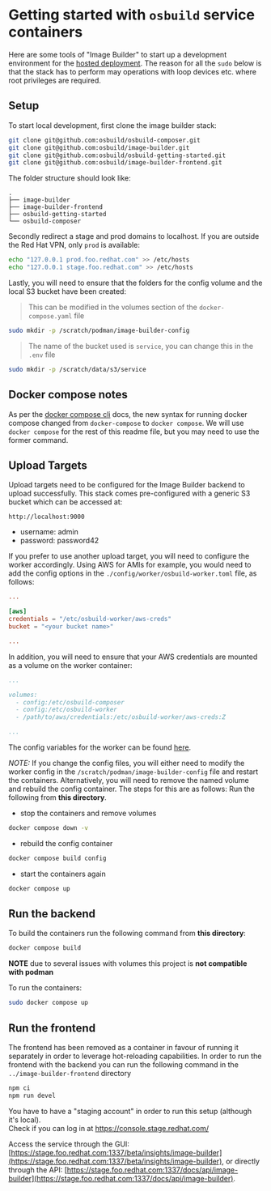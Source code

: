 # Getting started with `osbuild` service containers

Here are some tools of "Image Builder" to start up a development environment for the
[hosted deployment](https://osbuild.org/docs/hosted/architecture/).
The reason for all the `sudo` below is that the stack has to perform may operations
with loop devices etc. where root privileges are required. 

## Setup

To start local development, first clone the image builder stack:

```bash
git clone git@github.com:osbuild/osbuild-composer.git
git clone git@github.com:osbuild/image-builder.git
git clone git@github.com:osbuild/osbuild-getting-started.git
git clone git@github.com:osbuild/image-builder-frontend.git
```

The folder structure should look like:

```
.
├── image-builder
├── image-builder-frontend
├── osbuild-getting-started
└── osbuild-composer
```

Secondly redirect a stage and prod domains to localhost. If you are outside
the Red Hat VPN, only `prod` is available:

```bash
echo "127.0.0.1 prod.foo.redhat.com" >> /etc/hosts
echo "127.0.0.1 stage.foo.redhat.com" >> /etc/hosts
```

Lastly, you will need to ensure that the folders for the config volume and the local S3 bucket
have been created:

> This can be modified in the volumes
> section of the `docker-compose.yaml`
> file

```bash
sudo mkdir -p /scratch/podman/image-builder-config
```

> The name of the bucket used is `service`,
> you can change this in the `.env` file

```bash
sudo mkdir -p /scratch/data/s3/service
```

## Docker compose notes

As per the [docker compose cli](https://docs.docker.com/compose/reference/) docs, the new syntax for running docker compose changed from
`docker-compose` to `docker compose`. We will use `docker compose` for the rest of this readme file, but you may need to use the former
command.

## Upload Targets

Upload targets need to be configured for the Image Builder backend to upload successfully.
This stack comes pre-configured with a generic S3 bucket which can be accessed at:

`http://localhost:9000`

- username: admin
- password: password42

If you prefer to use another upload target, you will need to configure the worker accordingly.
Using AWS for AMIs for example, you would need to add the config options in the `./config/worker/osbuild-worker.toml`
file, as follows:

```toml
...

[aws]
credentials = "/etc/osbuild-worker/aws-creds"
bucket = "<your bucket name>"

...
```

In addition, you will need to ensure that your AWS credentials are mounted as a volume on the worker container:

```yaml
...

volumes:
  - config:/etc/osbuild-composer
  - config:/etc/osbuild-worker
  - /path/to/aws/credentials:/etc/osbuild-worker/aws-creds:Z

...
```

The config variables for the worker can be found [here](https://github.com/osbuild/osbuild-composer/blob/main/cmd/osbuild-worker/config.go).

*NOTE:* If you change the config files, you will either need to modify the worker config in the `/scratch/podman/image-builder-config` file and restart
the containers. Alternatively, you will need to remove the named volume and rebuild the config container. The steps for this are
as follows:
Run the following from **this directory**.
- stop the containers and remove volumes

```bash
docker compose down -v
```

- rebuild the config container

```bash
docker compose build config
```

- start the containers again

```bash
docker compose up
```

## Run the backend

To build the containers run the following command from **this directory**:

```bash
docker compose build
```

**NOTE** due to several issues with volumes 
this project is **not compatible with podman**

To run the containers:

```bash
sudo docker compose up
```

## Run the frontend

The frontend has been removed as a container in favour of running it separately in order to leverage hot-reloading
capabilities. In order to run the frontend with the backend you can run the following command
in the `../image-builder-frontend` directory

```bash
npm ci
npm run devel
```

You have to have a "staging account" in order to run this setup (although it's local).  
Check if you can log in at https://console.stage.redhat.com/

Access the service through the GUI:
[https://stage.foo.redhat.com:1337/beta/insights/image-builder](https://stage.foo.redhat.com:1337/beta/insights/image-builder), or
directly through the API:
[https://stage.foo.redhat.com:1337/docs/api/image-builder](https://stage.foo.redhat.com:1337/docs/api/image-builder).
